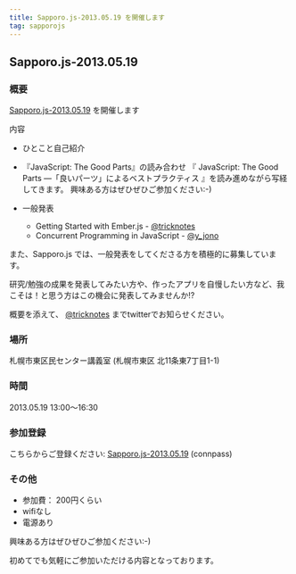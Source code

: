 ```yaml
---
title: Sapporo.js-2013.05.19 を開催します
tag: sapporojs
---
```

## Sapporo.js-2013.05.19

### 概要

[Sapporo.js-2013.05.19](http://connpass.com/event/2331/) を開催します

内容

+ ひとこと自己紹介
+ 『JavaScript: The Good Parts』の読み合わせ
  『 JavaScript: The Good Parts ―「良いパーツ」によるベストプラクティス 』を読み進めながら写経してきます。
興味ある方はぜひぜひご参加ください:-)
+ 一般発表

  * Getting Started with Ember.js - [@tricknotes](https://twitter.com/tricknotes)
  * Concurrent Programming in JavaScript  - [@y_jono](https://twitter.com/y_jono)

また、Sapporo.js では、一般発表をしてくださる方を積極的に募集しています。

研究/勉強の成果を発表してみたい方や、作ったアプリを自慢したい方など、我こそは！と思う方はこの機会に発表してみませんか!?

概要を添えて、 [@tricknotes](http://twitter.com/tricknotes) までtwitterでお知らせください。

### 場所

札幌市東区民センター講義室 (札幌市東区 北11条東7丁目1-1)

### 時間

2013.05.19 13:00〜16:30

### 参加登録

こちらからご登録ください: [Sapporo.js-2013.05.19](http://connpass.com/event/2331/) (connpass)

### その他

* 参加費： 200円くらい
* wifiなし
* 電源あり

興味ある方はぜひぜひご参加ください:-)

初めてでも気軽にご参加いただける内容となっております。
